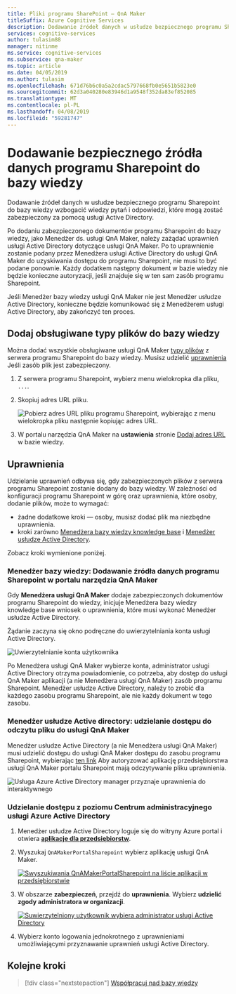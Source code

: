 ```yaml
---
title: Pliki programu SharePoint — QnA Maker
titleSuffix: Azure Cognitive Services
description: Dodawanie źródeł danych w usłudze bezpiecznego programu Sharepoint do bazy wiedzy wzbogacić wiedzy pytań i odpowiedzi, które mogą zostać zabezpieczony za pomocą usługi Active Directory.
services: cognitive-services
author: tulasim88
manager: nitinme
ms.service: cognitive-services
ms.subservice: qna-maker
ms.topic: article
ms.date: 04/05/2019
ms.author: tulasim
ms.openlocfilehash: 671d76b6c0a5a2cdac5797668fb0e5651b5823e0
ms.sourcegitcommit: 62d3a040280e83946d1a9548f352da83ef852085
ms.translationtype: MT
ms.contentlocale: pl-PL
ms.lasthandoff: 04/08/2019
ms.locfileid: "59281747"
---
```

# <a name="add-a-secured-sharepoint-data-source-to-your-knowledge-base"></a>Dodawanie bezpiecznego źródła danych programu Sharepoint do bazy wiedzy

Dodawanie źródeł danych w usłudze bezpiecznego programu Sharepoint do bazy wiedzy wzbogacić wiedzy pytań i odpowiedzi, które mogą zostać zabezpieczony za pomocą usługi Active Directory. 

Po dodaniu zabezpieczonego dokumentów programu Sharepoint do bazy wiedzy, jako Menedżer ds. usługi QnA Maker, należy zażądać uprawnień usługi Active Directory dotyczące usługi QnA Maker. Po to uprawnienie zostanie podany przez Menedżera usługi Active Directory do usługi QnA Maker do uzyskiwania dostępu do programu Sharepoint, nie musi to być podane ponownie. Każdy dodatkem następny dokument w bazie wiedzy nie będzie konieczne autoryzacji, jeśli znajduje się w ten sam zasób programu Sharepoint. 

Jeśli Menedżer bazy wiedzy usługi QnA Maker nie jest Menedżer usłudze Active Directory, konieczne będzie komunikować się z Menedżerem usługi Active Directory, aby zakończyć ten proces.

## <a name="add-supported-file-types-to-knowledge-base"></a>Dodaj obsługiwane typy plików do bazy wiedzy

Można dodać wszystkie obsługiwane usługi QnA Maker [typy plików](../Concepts/data-sources-supported.md) z serwera programu Sharepoint do bazy wiedzy. Musisz udzielić [uprawnienia](#permissions) Jeśli zasób plik jest zabezpieczony.

1. Z serwera programu Sharepoint, wybierz menu wielokropka dla pliku, `...`.
1. Skopiuj adres URL pliku.

    ![Pobierz adres URL pliku programu Sharepoint, wybierając z menu wielokropka pliku następnie kopiując adres URL.](../media/add-sharepoint-datasources/get-sharepoint-file-url.png)

1. W portalu narzędzia QnA Maker na **ustawienia** stronie [Dodaj adres URL](edit-knowledge-base.md#add-datasource) w bazie wiedzy. 

## <a name="permissions"></a>Uprawnienia

Udzielanie uprawnień odbywa się, gdy zabezpieczonych plików z serwera programu Sharepoint zostanie dodany do bazy wiedzy. W zależności od konfiguracji programu Sharepoint w górę oraz uprawnienia, które osoby, dodanie plików, może to wymagać:

* żadne dodatkowe kroki — osoby, musisz dodać plik ma niezbędne uprawnienia.
* kroki zarówno [Menedżera bazy wiedzy knowledge base](#knowledge-base-manager-add-sharepoint-data-source-in-qna-maker-portal) i [Menedżer usłudze Active Directory](#active-directory-manager-grant-file-read-access-to-qna-maker).

Zobacz kroki wymienione poniżej. 

### <a name="knowledge-base-manager-add-sharepoint-data-source-in-qna-maker-portal"></a>Menedżer bazy wiedzy: Dodawanie źródła danych programu Sharepoint w portalu narzędzia QnA Maker

Gdy **Menedżera usługi QnA Maker** dodaje zabezpieczonych dokumentów programu Sharepoint do wiedzy, inicjuje Menedżera bazy wiedzy knowledge base wniosek o uprawnienia, które musi wykonać Menedżer usłudze Active Directory.

Żądanie zaczyna się okno podręczne do uwierzytelniania konta usługi Active Directory. 

![Uwierzytelnianie konta użytkownika](../media/add-sharepoint-datasources/authenticate-user-account.png)

Po Menedżera usługi QnA Maker wybierze konta, administrator usługi Active Directory otrzyma powiadomienie, co potrzeba, aby dostęp do usługi QnA Maker aplikacji (a nie Menedżera usługi QnA Maker) zasób programu Sharepoint. Menedżer usłudze Active Directory, należy to zrobić dla każdego zasobu programu Sharepoint, ale nie każdy dokument w tego zasobu. 

### <a name="active-directory-manager-grant-file-read-access-to-qna-maker"></a>Menedżer usłudze Active directory: udzielanie dostępu do odczytu pliku do usługi QnA Maker

Menedżer usłudze Active Directory (a nie Menedżera usługi QnA Maker) musi udzielić dostępu do usługi QnA Maker dostępu do zasobu programu Sharepoint, wybierając [ten link](https://login.microsoftonline.com/common/oauth2/v2.0/authorize?response_type=id_token&scope=Files.Read%20Files.Read.All%20Sites.Read.All%20User.Read%20User.ReadBasic.All%20profile%20openid%20email&client_id=c2c11949-e9bb-4035-bda8-59542eb907a6&redirect_uri=https%3A%2F%2Fwww.qnamaker.ai%3A%2FCreate&state=68) Aby autoryzować aplikację przedsiębiorstwa usługi QnA Maker portalu Sharepoint mają odczytywanie pliku uprawnienia. 

![Usługa Azure Active Directory manager przyznaje uprawnienia do interaktywnego](../media/add-sharepoint-datasources/aad-manager-grants-permission-interactively.png)

<!--
The Active Directory manager must grant QnA Maker access either by application name, `QnAMakerPortalSharepoint`, or by application ID, `c2c11949-e9bb-4035-bda8-59542eb907a6`. 
-->
<!--
### Grant access from the interactive pop-up window 

The Active Directory manager will get a pop-up window requesting permissions to the `QnAMakerPortalSharepoint` app. The pop-up window includes the QnA Maker Manager email address that initiated the request, an `App Info` link to learn more about **QnAMakerPortalSharepoint**, and a list of permissions requested. Select **Accept** to provide those permissions. 

![Azure Active Directory manager grants permission interactively](../media/add-sharepoint-datasources/aad-manager-grants-permission-interactively.png)
-->
<!--

### Grant access from the App Registrations list

1. The Active Directory manager signs in to the Azure portal and opens **[App registrations list](https://ms.portal.azure.com/#blade/Microsoft_AAD_IAM/ApplicationsListBlade)**. 

1. Search for and select the **QnAMakerPortalSharepoint** app. Change the second filter box from **My apps** to **All apps**. The app information will open on the right side.

    ![Select QnA Maker app in App registrations list](../media/add-sharepoint-datasources/select-qna-maker-app-in-app-registrations.png)

1. Select **Settings**.

    [![Select Settings in the right-side blade](../media/add-sharepoint-datasources/select-settings-for-qna-maker-app-registration.png)](../media/add-sharepoint-datasources/select-settings-for-qna-maker-app-registration.png#lightbox)

1. Under **API access**, select **Required permissions**. 

    ![Select 'Settings', then under 'API access', select 'Required permission'](../media/add-sharepoint-datasources/select-required-permissions-in-settings-blade.png)

1. Do not change any settings in the **Enable Access** window. Select **Grant Permission**. 

    [![Under 'Grant Permission', select 'Yes'](../media/add-sharepoint-datasources/grant-app-required-permissions.png)](../media/add-sharepoint-datasources/grant-app-required-permissions.png#lightbox)

1. Select **YES** in the pop-up confirmation windows. 

    ![Grant required permissions](../media/add-sharepoint-datasources/grant-required-permissions.png)
-->
### <a name="grant-access-from-the-azure-active-directory-admin-center"></a>Udzielanie dostępu z poziomu Centrum administracyjnego usługi Azure Active Directory

1. Menedżer usłudze Active Directory loguje się do witryny Azure portal i otwiera  **[aplikacje dla przedsiębiorstw](https://aad.portal.azure.com/#blade/Microsoft_AAD_IAM/StartboardApplicationsMenuBlade/AllApps)**. 

1. Wyszukaj `QnAMakerPortalSharepoint` wybierz aplikację usługi QnA Maker. 

    [![Swyszukiwania QnAMakerPortalSharepoint na liście aplikacji w przedsiębiorstwie](../media/add-sharepoint-datasources/search-enterprise-apps-for-qna-maker.png)](../media/add-sharepoint-datasources/search-enterprise-apps-for-qna-maker.png#lightbox)

1. W obszarze **zabezpieczeń**, przejdź do **uprawnienia**. Wybierz **udzielić zgody administratora w organizacji**. 

    [![Suwierzytelniony użytkownik wybiera administrator usługi Active Directory](../media/add-sharepoint-datasources/grant-aad-permissions-to-enterprise-app.png)](../media/add-sharepoint-datasources/grant-aad-permissions-to-enterprise-app.png#lightbox)

1. Wybierz konto logowania jednokrotnego z uprawnieniami umożliwiającymi przyznawanie uprawnień usługi Active Directory. 


  
<!--

## Add Sharepoint data source with APIs

You need to get the Sharepoint file's URI before adding it to QnA Maker. 

## Get Sharepoint File URI

Use the following steps to transform the Sharepoint URL into a sharing token.

1. Encode the URL using [base64](https://en.wikipedia.org/wiki/Base64). 

1. Convert the base64-encoded result to an unpadded base64url format with the following character changes. 

    * Remove the equal character, `=` from the end of the value. 
    * Replace `/` with `_`. 
    * Replace `+` with `-`. 
    * Append `u!` to be beginning of the string. 

1. Sign in to Graph explorer and run the following query, where `sharedURL` is ...:

    ```
    https://graph.microsoft.com/v1.0/shares/<sharedURL>/driveitem
    ```

    Get the **@microsoft.graph.downloadUrl** and use this as `fileuri` in the QnA Maker APIs.

### Add or update a Sharepoint File URI to your knowledge base

Use the **@microsoft.graph.downloadUrl** from the previous section as the `fileuri` in the QnA Maker API for [adding a knowledge base](https://westus.dev.cognitive.microsoft.com/docs/services/5a93fcf85b4ccd136866eb37/operations/5ac266295b4ccd1554da75ff) or [updating a knowledge base](https://westus.dev.cognitive.microsoft.com/docs/services/5a93fcf85b4ccd136866eb37/operations/5ac266295b4ccd1554da7600). The following fields are mandatory: name, fileuri, filename, source.

```
{
    "name": "Knowledge base name",
    "files": [
        {
            "fileUri": "<@microsoft.graph.downloadURL>",
            "fileName": "filename.xlsx",
            "source": "<sharepoint link>"
        }
    ],
    "urls": [],
    "users": [],
    "hostUrl": "",
    "qnaList": []
}
```



## Remove QnA Maker app from Sharepoint authorization

1. Use the steps in the previous section to find the Qna Maker app in the Active Directory admin center. 
1. When you select the **QnAMakerPortalSharepoint**, select **Overview**. 
1. Select **Delete** to remove permissions. 

-->

## <a name="next-steps"></a>Kolejne kroki

> [!div class="nextstepaction"]
> [Współpracuj nad bazy wiedzy](collaborate-knowledge-base.md)